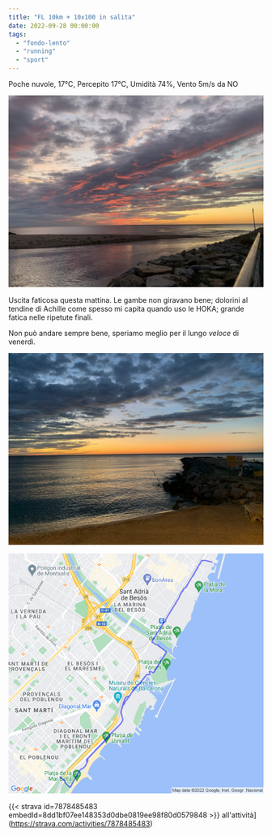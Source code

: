 ```yaml
---
title: "FL 10km + 10x100 in salita"
date: 2022-09-28 00:00:00
tags: 
  - "fondo-lento"
  - "running"
  - "sport"
---
```


Poche nuvole, 17°C, Percepito 17°C, Umidità 74%, Vento 5m/s da NO

![](images/IMG_0443.jpeg)

Uscita faticosa questa mattina. Le gambe non giravano bene; dolorini al tendine di Achille come spesso mi capita quando uso le HOKA; grande fatica nelle ripetute finali.

Non può andare sempre bene, speriamo meglio per il lungo _veloce_ di venerdì.

![](images/IMG_0441.jpeg)

![](images/20220928-activity-map.png)

{{< strava id=7878485483 embedId=8dd1bf07ee148353d0dbe0819ee98f80d0579848 >}} all'attività](https://strava.com/activities/7878485483)

